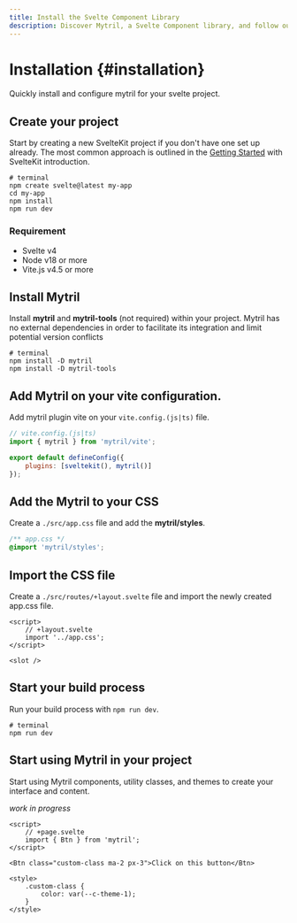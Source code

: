 ```yaml
---
title: Install the Svelte Component Library
description: Discover Mytril, a Svelte Component library, and follow our  guide to install it. Perfect for developers looking to streamline their Svelte projects with efficient components.
---
```


<script lang="ts">

</script>

# Installation {#installation}

Quickly install and configure mytril for your svelte project.

## Create your project

Start by creating a new SvelteKit project if you don't have one set up already. The most common approach is outlined in the [Getting Started](https://kit.svelte.dev/docs/introduction#introduction-getting-started) with SvelteKit introduction.

```shell
# terminal
npm create svelte@latest my-app
cd my-app
npm install
npm run dev
```

### Requirement

- Svelte v4
- Node v18 or more
- Vite.js v4.5 or more

## Install Mytril

Install **mytril** and **mytril-tools** (not required) within your project. Mytril has no external dependencies in order to facilitate its integration and limit potential version conflicts

```shell
# terminal
npm install -D mytril
npm install -D mytril-tools
```

## Add Mytril on your vite configuration.

Add mytril plugin vite on your `vite.config.(js|ts)` file.

```javascript
// vite.config.(js|ts)
import { mytril } from 'mytril/vite';

export default defineConfig({
	plugins: [sveltekit(), mytril()]
});
```

## Add the Mytril to your CSS

Create a `./src/app.css` file and add the **mytril/styles**.

```css
/** app.css */
@import 'mytril/styles';
```

## Import the CSS file

Create a `./src/routes/+layout.svelte` file and import the newly created app.css file.

```svelte
<script>
	// +layout.svelte
	import '../app.css';
</script>

<slot />
```

## Start your build process

Run your build process with `npm run dev`.

```shell
# terminal
npm run dev
```

## Start using Mytril in your project

Start using Mytril components, utility classes, and themes to create your interface and content.

_work in progress_

```svelte
<script>
	// +page.svelte
	import { Btn } from 'mytril';
</script>

<Btn class="custom-class ma-2 px-3">Click on this button</Btn>

<style>
	.custom-class {
		color: var(--c-theme-1);
	}
</style>
```
